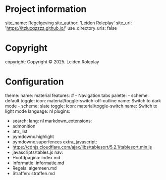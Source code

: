 # Project information

site_name: Regelgeving
site_author: 'Leiden Roleplay'
site_url: 'https://itzlucqzzzz.github.io/'
use_directory_urls: false

# Copyright
copyright: Copyright &copy; 2025. Leiden Roleplay

# Configuration
theme:
  name: material
  features:
    # - Navigation.tabs
  palette:
    - scheme: default
      toggle:
        icon: material/toggle-switch-off-outline
        name: Switch to dark mode
    - scheme: slate
      toggle:
        icon: material/toggle-switch
        name: Switch to light mode
  language: nl
plugins:
  - search:
      lang: nl
markdown_extensions:
  - admonition
  - attr_list
  - pymdownx.highlight
  - pymdownx.superfences
extra_javascript:
  - https://cdnjs.cloudflare.com/ajax/libs/tablesort/5.2.1/tablesort.min.js
  - javascripts/tables.js
nav:
  - Hoofdpagina: index.md
  - Informatie: informatie.md
  - Regels: algemeen.md
  - Straffen: straffen.md
